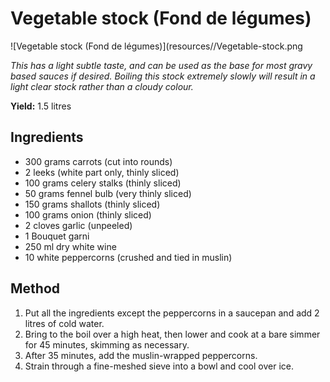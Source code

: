 # Vegetable stock (Fond de légumes)

![Vegetable stock (Fond de légumes)](resources//Vegetable-stock.png

*This has a light subtle taste, and can be used as the base for most gravy based sauces if desired. Boiling this stock extremely slowly will result in a light clear stock rather than a cloudy colour.*

**Yield:** 1.5 litres

## Ingredients
- 300 grams carrots (cut into rounds)
- 2 leeks (white part only, thinly sliced)
- 100 grams celery stalks (thinly sliced)
- 50 grams fennel bulb (very thinly sliced)
- 150 grams shallots (thinly sliced)
- 100 grams onion (thinly sliced)
- 2 cloves garlic (unpeeled)
- 1 Bouquet garni
- 250 ml dry white wine
- 10 white peppercorns (crushed and tied in muslin)

## Method
1. Put all the ingredients except the peppercorns in a saucepan and add 2 litres of cold water. 
1. Bring to the boil over a high heat, then lower and cook at a bare simmer for 45 minutes, skimming as necessary.
1. After 35 minutes, add the muslin-wrapped peppercorns.
1. Strain through a fine-meshed sieve into a bowl and cool over ice.